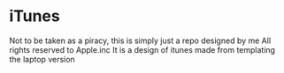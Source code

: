 # iTunes
Not to be taken as a piracy, this is simply just a repo designed by me
All rights reserved to Apple.inc
It is a design of itunes made from templating the laptop version
